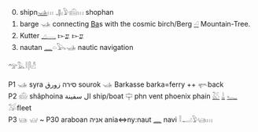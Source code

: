 
0. shipn[𓊛](𓊛)𓏥  𓊣𓅱𓊝𓏥 shophan  
1. barge 𓊛 connecting [Ba](Ba)s with the cosmic birch/Berg [𓏘](𓏘) Mountain-Tree.  
2. Kutter [𓈎](𓏘)[𓇿](𓇿) 𐎋𐎁 𐎋𐎁  
3. nautan [𓈖](𓈖)𓏏𓅂𓊛   nautic navigation  

𓅠𓅓𓎛𓋴𓀭  

P1  𓊛 syra סירה  زورق  sourok  𓊛 Barkasse barka=ferry ++  𓊜back  
P2  𓊝 shâphoina ال سفينة ship/boat 𓊡 phn vent phoenix phain [𓅷](𓅷) [𓍑](𓍑) [𓆑](𓆑) 𓅮fleet  
P3  𓊞     𓊟 ~ P30    araboan אניה  ania⇔ny:naut [𓈖](𓈖) navi  𓎛𓂝𓅱𓊞𓏥  
